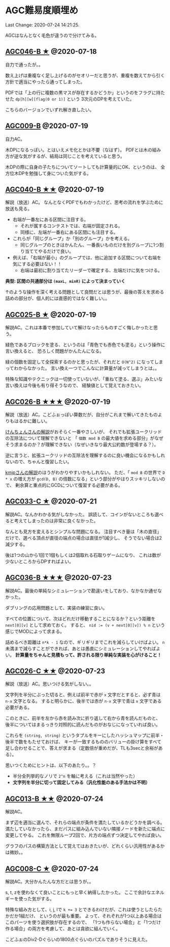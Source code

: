 # AGC難易度順埋め

Last Change: 2020-07-24 14:21:25.

AGCはなんとなく毛色が違うので分けてみる。

## [AGC046-B ★](https://atcoder.jp/contests/agc046/tasks/agc046_b) @2020-07-18

自力で通ったが。。

数え上げは重複なく足し上げるのがセオリーだと思うが、重複を数えてから引く方針で適当にやったら通ってしまった。

PDFでは「上の行に複数の黒マスが存在するかどうか」というのをフラグに持たせた `dp[h][w][flag(0 or 1)]` という
3次元のDPを考えていた。

こちらのバージョンでいずれ解き直したい。

## [AGC009-B](https://atcoder.jp/contests/agc009/tasks/agc009_b) @2020-07-19

自力AC。

木DPになるっぽい。とはいえメモ化とかは不要（なはず）。
PDFとは木の組み方が逆な気がするが、結局は同じことを考えていると思う。

木DPの際に自身の子たちについてソートしても計算量的にOK、というのは、
全方位木DPを勉強して身についた気がする。

## [AGC040-B ★★](https://atcoder.jp/contests/agc040/tasks/agc040_b) @2020-07-19

解説（放送）AC。
なんとなくPDFでもわかったけど、思考の流れを学ぶために放送も見る。

- 右端が一番左にある区間に注目する。
  - それが属するコンテストでは、右端が固定される。
  - 同様に、左端が一番右にある区間にも注目する。
- これらが「同じグループ」か「別のグループ」かを考える。
  - 同じグループのときはかんたん、一番長いものだけを別グループに1つ割り当ててやるだけで良い。
- 例えば、「右端が最小」のグループでは、他に追加する区間について右端を気にする必要はない！！
  - 右端は最初に割り当てたリーダーで確定する、左端だけに気をつける。

**典型: 区間の共通部分は `(maxL, minR)` によって決まっていく**

↑のような操作を深く考える問題として良問だとは思うが、最後の答えを求める詰めの部分が、個人的には直感的ではなく難しい。。

## [AGC025-B ★](https://atcoder.jp/contests/agc025/tasks/agc025_b) @2020-07-19

解説AC。これは本番で参加していて解けなったらものすごく悔しかったと思う。

緑色であるブロックを塗る、というのは「青色でも赤色でも塗る」という操作に言い換えると、
恐ろしく問題がかんたんになる。

緑の個数を固定して全探索するのかと思ったが、それだと `O(N^2)` になってしまってわからなかった。
言い換え一つでこんなに計算量が減ってしまうとは。。

特殊な知識やテクニックは一切使っていないが、「重ねて塗る、選ぶ」みたいな言い換えは今後も有り得そうなので、
経験値として覚えておきたい。

## [AGC026-B ★★★](https://atcoder.jp/contests/agc026/tasks/agc026_b) @2020-07-19

解説（放送）AC。こどふぉっぽい算数だが、自分がこれまで解いてきたものよりもはるかに難しい。

[けんちょんさんの解説](https://drken1215.hatenablog.com/entry/2018/07/18/083000)がおそらく一番やさしいが、
それでも拡張ユークリッドの互除法について理解できないと
「 `個数 mod B` の最大値を求める部分」がなぜそう求まるのか？が理解できない（なぜいきなり最大公約数が登場する？）。

逆に言うと、拡張ユークリッドの互除法を理解するのに良い機会になるかもしれないので、ちゃんと復習したい。

[kmjpさんの解説](https://kmjp.hatenablog.jp/entry/2018/07/16/1000)のほうがわかりやすいかもしれない。
ただ、「 `mod B` の世界で `D * x` の増え方が `gcd(D, B)` の倍数になる」という部分がやはりスッキリしないので、
剰余算と重点的にGCDについて復習する必要がある。

## [AGC033-C ★](https://atcoder.jp/contests/agc033/tasks/agc033_c) @2020-07-21

解説AC。なんかわかる気がしなかった。
誤読して、コインがないところも選べると考えてしまったのは非常に良くなかった。

なんとも見方を変えるとシンプルな問題になる。
注目すべき量は「木の直径」だけで、選べる頂点が直径の端点の場合は直径が1減少し、
そうでない場合は2減少する。

後は1つの山から1回で1個もしくは2個取れる石取りゲームになり、
これは数が少ないところからDPすればよい。

## [AGC036-B ★★★](https://atcoder.jp/contests/agc036/tasks/agc036_b) @2020-07-23

解説AC。最後の単純なシミュレーションで勘違いをしており、なかなか通せなかった。

ダブリングの応用問題として、実装の練習に良い。

すべての位置について、次はどれだけ移動することになるか？という距離を `next[0][v]` として求めておく。
すると、 `nid := (v + next[0][v]) % n` という感じでMODによって求まる。

詰めるべき距離は `n*k - 1` なので、ギリギリまでこれを減らしていけばよい。
`n` 未満まで減らすことができれば、あとは愚直にシミュレーションしてやればよい。
**計算量をちゃんと見積もって、許される限り単純な実装を心がけること！**

## [AGC026-C ★★](https://atcoder.jp/contests/agc026/tasks/agc026_c) @2020-07-23

解説（放送）AC。思いつける気がしない。。

文字列を半分にぶった切ると、例えば前半で赤が `x` 文字だとすると、必ず青は `n-x` 文字となる。
すると明らかに、後半では赤が `n-x` 文字で青は `x` 文字である必要がある。

このときに、前半を左から赤を読み次に折り返して右から青を読んだものと、
後半についてはまるっきり対照的に読んだものがおなじになっていれば良い。

これらを `(string, string)` というタプルをキーにしたハッシュマップに前半・後半で数をもたせておけば、
キーが一致するもののバリューの掛け算をすべて足し合わせることで、答えが求まる（定数倍が重めだが、TLも3secと余裕がある）。

思いつくためにヒントは、以下のあたり。。？

- 半分全列挙的なノリで `2^n` を軸に考える（これは当然やった）
- **文字列を半分に切って固定してみる（汎化性能のある手法かは不明）**

## [AGC013-B ★★](https://atcoder.jp/contests/agc013/tasks/agc013_b) @2020-07-24

解説AC。

まず辺を適当に選んで、それらの端点が条件を満たしているかどうかを調べる。
満たしていなかったら、まだパスに組み込んでいない隣接ノードを新たに端点に変更してやる。
これを無限ループ2回で、片方の端点ずつ決定してやれば良い。

グラフのパスの構築方法として覚えてはおきたいが、どれくらい汎用性があるかは微妙。。

## [AGC008-C ★](https://atcoder.jp/contests/agc008/tasks/agc008_c) @2020-07-24

解説AC。大分かんたんな方だとは思うが。。

s, t, zを使わなくて良いことにもっと早く納得したかった。
ここで余計なエネルギーを使った気がする。

特殊な組み方として、i, j, lで `k += 3` とできるわけだが、これは使うとしたらたかだか1組だけ、
というのが最も重要。
よって、それぞれが1つ以上ある場合はこのパーツを使う選択肢が存在するので、
「1つも作らない場合」と「1つだけ作る場合」の両方を考慮して、あとは貪欲に組んでいく。

こどふぉのDiv2-Dぐらいの1800点ぐらいのパズルでありそうに見えた。

